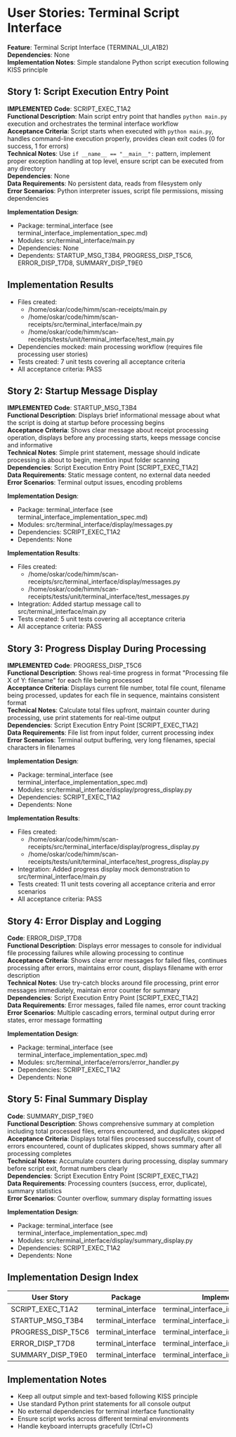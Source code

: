 # User Stories: Terminal Script Interface

**Feature**: Terminal Script Interface (TERMINAL_UI_A1B2)  
**Dependencies**: None  
**Implementation Notes**: Simple standalone Python script execution following KISS principle

## Story 1: Script Execution Entry Point
**IMPLEMENTED**
**Code**: SCRIPT_EXEC_T1A2  
**Functional Description**: Main script entry point that handles `python main.py` execution and orchestrates the terminal interface workflow  
**Acceptance Criteria**: Script starts when executed with `python main.py`, handles command-line execution properly, provides clean exit codes (0 for success, 1 for errors)  
**Technical Notes**: Use `if __name__ == "__main__":` pattern, implement proper exception handling at top level, ensure script can be executed from any directory  
**Dependencies**: None  
**Data Requirements**: No persistent data, reads from filesystem only  
**Error Scenarios**: Python interpreter issues, script file permissions, missing dependencies

**Implementation Design**: 
- Package: terminal_interface (see terminal_interface_implementation_spec.md)
- Modules: src/terminal_interface/main.py
- Dependencies: None
- Dependents: STARTUP_MSG_T3B4, PROGRESS_DISP_T5C6, ERROR_DISP_T7D8, SUMMARY_DISP_T9E0

## Implementation Results
- Files created: 
  - /home/oskar/code/himm/scan-receipts/main.py
  - /home/oskar/code/himm/scan-receipts/src/terminal_interface/main.py
  - /home/oskar/code/himm/scan-receipts/tests/unit/terminal_interface/test_main.py
- Dependencies mocked: main processing workflow (requires file processing user stories)
- Tests created: 7 unit tests covering all acceptance criteria
- All acceptance criteria: PASS

## Story 2: Startup Message Display
**IMPLEMENTED**
**Code**: STARTUP_MSG_T3B4  
**Functional Description**: Displays brief informational message about what the script is doing at startup before processing begins  
**Acceptance Criteria**: Shows clear message about receipt processing operation, displays before any processing starts, keeps message concise and informative  
**Technical Notes**: Simple print statement, message should indicate processing is about to begin, mention input folder scanning  
**Dependencies**: Script Execution Entry Point [SCRIPT_EXEC_T1A2]  
**Data Requirements**: Static message content, no external data needed  
**Error Scenarios**: Terminal output issues, encoding problems

**Implementation Design**: 
- Package: terminal_interface (see terminal_interface_implementation_spec.md)
- Modules: src/terminal_interface/display/messages.py
- Dependencies: SCRIPT_EXEC_T1A2
- Dependents: None

**Implementation Results**:
- Files created: 
  - /home/oskar/code/himm/scan-receipts/src/terminal_interface/display/messages.py
  - /home/oskar/code/himm/scan-receipts/tests/unit/terminal_interface/test_messages.py
- Integration: Added startup message call to src/terminal_interface/main.py
- Tests created: 5 unit tests covering all acceptance criteria
- All acceptance criteria: PASS

## Story 3: Progress Display During Processing
**IMPLEMENTED**
**Code**: PROGRESS_DISP_T5C6  
**Functional Description**: Shows real-time progress in format "Processing file X of Y: filename" for each file being processed  
**Acceptance Criteria**: Displays current file number, total file count, filename being processed, updates for each file in sequence, maintains consistent format  
**Technical Notes**: Calculate total files upfront, maintain counter during processing, use print statements for real-time output  
**Dependencies**: Script Execution Entry Point [SCRIPT_EXEC_T1A2]  
**Data Requirements**: File list from input folder, current processing index  
**Error Scenarios**: Terminal output buffering, very long filenames, special characters in filenames

**Implementation Design**: 
- Package: terminal_interface (see terminal_interface_implementation_spec.md)
- Modules: src/terminal_interface/display/progress_display.py
- Dependencies: SCRIPT_EXEC_T1A2
- Dependents: None

**Implementation Results**:
- Files created: 
  - /home/oskar/code/himm/scan-receipts/src/terminal_interface/display/progress_display.py
  - /home/oskar/code/himm/scan-receipts/tests/unit/terminal_interface/test_progress_display.py
- Integration: Added progress display mock demonstration to src/terminal_interface/main.py
- Tests created: 11 unit tests covering all acceptance criteria and error scenarios
- All acceptance criteria: PASS

## Story 4: Error Display and Logging
**Code**: ERROR_DISP_T7D8  
**Functional Description**: Displays error messages to console for individual file processing failures while allowing processing to continue  
**Acceptance Criteria**: Shows clear error messages for failed files, continues processing after errors, maintains error count, displays filename with error description  
**Technical Notes**: Use try-catch blocks around file processing, print error messages immediately, maintain error counter for summary  
**Dependencies**: Script Execution Entry Point [SCRIPT_EXEC_T1A2]  
**Data Requirements**: Error messages, failed file names, error count tracking  
**Error Scenarios**: Multiple cascading errors, terminal output during error states, error message formatting

**Implementation Design**: 
- Package: terminal_interface (see terminal_interface_implementation_spec.md)
- Modules: src/terminal_interface/errors/error_handler.py
- Dependencies: SCRIPT_EXEC_T1A2
- Dependents: None

## Story 5: Final Summary Display
**Code**: SUMMARY_DISP_T9E0  
**Functional Description**: Shows comprehensive summary at completion including total processed files, errors encountered, and duplicates skipped  
**Acceptance Criteria**: Displays total files processed successfully, count of errors encountered, count of duplicates skipped, shows summary after all processing completes  
**Technical Notes**: Accumulate counters during processing, display summary before script exit, format numbers clearly  
**Dependencies**: Script Execution Entry Point [SCRIPT_EXEC_T1A2]  
**Data Requirements**: Processing counters (success, error, duplicate), summary statistics  
**Error Scenarios**: Counter overflow, summary display formatting issues

**Implementation Design**: 
- Package: terminal_interface (see terminal_interface_implementation_spec.md)
- Modules: src/terminal_interface/display/summary_display.py
- Dependencies: SCRIPT_EXEC_T1A2
- Dependents: None

## Implementation Design Index
| User Story | Package | Implementation File | Status |
|------------|---------|-------------------|--------|
| SCRIPT_EXEC_T1A2 | terminal_interface | terminal_interface_implementation_spec.md | Designed |
| STARTUP_MSG_T3B4 | terminal_interface | terminal_interface_implementation_spec.md | Designed |
| PROGRESS_DISP_T5C6 | terminal_interface | terminal_interface_implementation_spec.md | Designed |
| ERROR_DISP_T7D8 | terminal_interface | terminal_interface_implementation_spec.md | Designed |
| SUMMARY_DISP_T9E0 | terminal_interface | terminal_interface_implementation_spec.md | Designed |

## Implementation Notes
- Keep all output simple and text-based following KISS principle
- Use standard Python print statements for all console output
- No external dependencies for terminal interface functionality
- Ensure script works across different terminal environments
- Handle keyboard interrupts gracefully (Ctrl+C)
